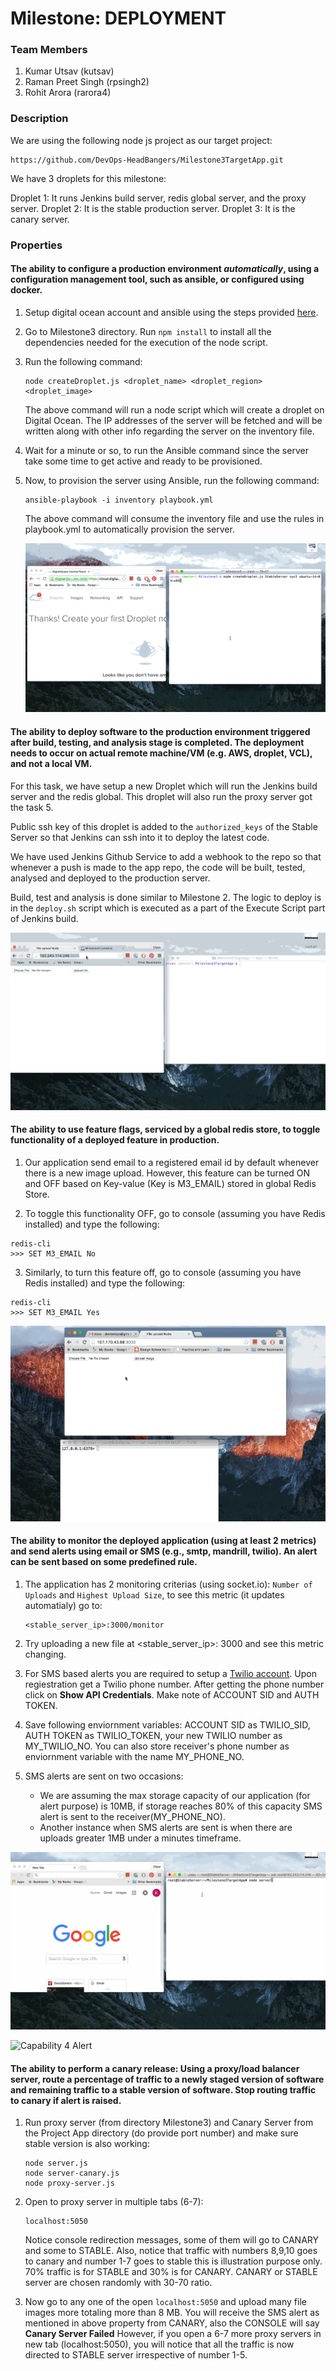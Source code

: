 # Milestone: DEPLOYMENT

### Team Members
1. Kumar Utsav (kutsav)
2. Raman Preet Singh (rpsingh2)
3. Rohit Arora (rarora4)

### Description

We are using the following node js project as our target project: 
```
https://github.com/DevOps-HeadBangers/Milestone3TargetApp.git
```

We have 3 droplets for this milestone:

Droplet 1: It runs Jenkins build server, redis global server, and the proxy server.
Droplet 2: It is the stable production server.
Droplet 3: It is the canary server.

### Properties

#### The ability to configure a production environment *automatically*, using a configuration management tool, such as ansible, or configured using docker.

1. Setup digital ocean account and ansible using the steps provided [here](https://github.com/kumar-utsav/HW/blob/master/HW1/README.md).

2. Go to Milestone3 directory. Run ``` npm install ``` to install all the dependencies needed for the execution of the node script. 

3. Run the following command:
   ```
   node createDroplet.js <droplet_name> <droplet_region> <droplet_image>
   ```  
   The above command will run a node script which will create a droplet on Digital Ocean. The IP addresses of the server will be fetched and will be written along with other info regarding the server on the inventory file.

4. Wait for a minute or so, to run the Ansible command since the server take some time to get active and ready to be provisioned.

5. Now, to provision the server using Ansible, run the following command:
   ```
   ansible-playbook -i inventory playbook.yml
   ```
   The above command will consume the inventory file and use the rules in playbook.yml to automatically provision the server.
   
   ![Capability 1](https://github.com/DevOps-HeadBangers/Milestone3/blob/master/images/cap1.gif) 

#### The ability to deploy software to the production environment triggered after build, testing, and analysis stage is completed. The deployment needs to occur on actual remote machine/VM (e.g. AWS, droplet, VCL), and not a local VM.

For this task, we have setup a new Droplet which will run the Jenkins build server and the redis global. This droplet will also run the proxy server got the task 5.

Public ssh key of this droplet is added to the ```authorized_keys``` of the Stable Server so that Jenkins can ssh into it to deploy the latest code.

We have used Jenkins Github Service to add a webhook to the repo so that whenever a push is made to the app repo, the code will be built, tested, analysed and deployed to the production server.

Build, test and analysis is done similar to Milestone 2. The logic to deploy is in the ```deploy.sh``` script which is executed as a part of the Execute Script part of Jenkins build.

![Capability 2](https://github.com/DevOps-HeadBangers/Milestone3/blob/master/images/cap2.gif) 

#### The ability to use feature flags, serviced by a global redis store, to toggle functionality of a deployed feature in production.
1. Our application send email to a registered email id by default whenever there is a new image upload. However, this feature can be turned ON and OFF based on Key-value (Key is M3_EMAIL) stored in global Redis Store.

2. To toggle this functionality OFF, go to console (assuming you have Redis installed) and type the following:
```
redis-cli
>>> SET M3_EMAIL No
```

3. Similarly, to turn this feature off, go to console (assuming you have Redis installed) and type the following:
```
redis-cli
>>> SET M3_EMAIL Yes
```
![Capability 3](https://github.com/DevOps-HeadBangers/Milestone3/blob/master/images/cap3.gif) 

#### The ability to monitor the deployed application (using at least 2 metrics) and send alerts using email or SMS (e.g., smtp, mandrill, twilio). An alert can be sent based on some predefined rule.

1. The application has 2 monitoring criterias (using socket.io): ```Number of Uploads``` and ```Highest Upload Size```, to see this metric (it updates automatialy) go to:
   ```
   <stable_server_ip>:3000/monitor
   ```

2. Try uploading a new file at <stable_server_ip>: 3000 and see this metric changing.

3. For SMS based alerts you are required to setup a [Twilio account](https://www.twilio.com/). Upon regiestration get a Twilio phone number. After getting the phone number click on **Show API Credentials**. Make note of ACCOUNT SID and AUTH TOKEN.

4. Save following enviornment variables: ACCOUNT SID as TWILIO_SID, AUTH TOKEN as TWILIO_TOKEN, your new TWILIO number as MY_TWILIO_NO. You can also store receiver's phone number as enviornment variable with the name MY_PHONE_NO.

5. SMS alerts are sent on two occasions:
	* We are assuming the max storage capacity of our application (for alert purpose) is 10MB, if storage reaches 80% of this capacity SMS alert is sent to the receiver(MY_PHONE_NO).
	* Another instance when SMS alerts are sent is when there are uploads greater 1MB under a minutes timeframe.  

![Capability 4](https://github.com/DevOps-HeadBangers/Milestone3/blob/master/images/cap4.gif) 

![Capability 4 Alert](https://github.com/DevOps-HeadBangers/Milestone3/blob/master/images/cap4_alert.gif) 

#### The ability to perform a canary release: Using a proxy/load balancer server, route a percentage of traffic to a newly staged version of software and remaining traffic to a stable version of software. Stop routing traffic to canary if alert is raised.

1. Run proxy server (from directory Milestone3) and Canary Server from the Project App directory (do provide port number) and make sure stable version is also working:
   ```
   node server.js
   node server-canary.js
   node proxy-server.js
   ```

2. Open to proxy server in multiple tabs (6-7):
   ```
   localhost:5050
   ```
   Notice console redirection messages, some of them will go to CANARY and some to STABLE. Also, notice that traffic with numbers 8,9,10 goes to canary and number 1-7 goes to stable this is illustration purpose only. 70% traffic is for STABLE and 30% is for CANARY. CANARY or STABLE server are chosen randomly with 30-70 ratio.

3. Now go to any one of the open ```localhost:5050``` and upload many file images more totaling more than 8 MB. You will receive the SMS alert as mentioned in above property from CANARY, also the CONSOLE will say **Canary Server Failed** However, if you open a 6-7 more proxy servers in new tab (localhost:5050), you will notice that all the traffic is now directed to STABLE server irrespective of number 1-5.



